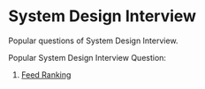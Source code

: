 # System Design Interview
Popular questions of System Design Interview.


Popular System Design Interview Question:
1. [Feed Ranking](./FeedRanking/FeedRanking.md)

